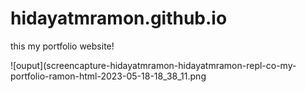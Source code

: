 # hidayatmramon.github.io
this my portfolio website!

![ouput](screencapture-hidayatmramon-hidayatmramon-repl-co-my-portfolio-ramon-html-2023-05-18-18_38_11.png
